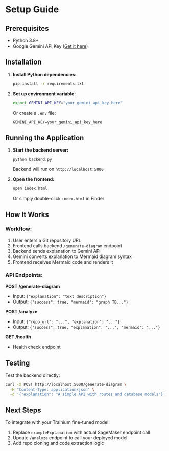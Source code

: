 # Setup Guide

## Prerequisites
- Python 3.8+
- Google Gemini API Key ([Get it here](https://makersuite.google.com/app/apikey))

## Installation

1. **Install Python dependencies:**
   ```bash
   pip install -r requirements.txt
   ```

2. **Set up environment variable:**
   ```bash
   export GEMINI_API_KEY="your_gemini_api_key_here"
   ```

   Or create a `.env` file:
   ```
   GEMINI_API_KEY=your_gemini_api_key_here
   ```

## Running the Application

1. **Start the backend server:**
   ```bash
   python backend.py
   ```
   Backend will run on `http://localhost:5000`

2. **Open the frontend:**
   ```bash
   open index.html
   ```
   Or simply double-click `index.html` in Finder

## How It Works

### Workflow:
1. User enters a Git repository URL
2. Frontend calls backend `/generate-diagram` endpoint
3. Backend sends explanation to Gemini API
4. Gemini converts explanation to Mermaid diagram syntax
5. Frontend receives Mermaid code and renders it

### API Endpoints:

**POST /generate-diagram**
- Input: `{"explanation": "text description"}`
- Output: `{"success": true, "mermaid": "graph TB..."}`

**POST /analyze**
- Input: `{"repo_url": "...", "explanation": "..."}`
- Output: `{"success": true, "explanation": "...", "mermaid": "..."}`

**GET /health**
- Health check endpoint

## Testing

Test the backend directly:
```bash
curl -X POST http://localhost:5000/generate-diagram \
  -H "Content-Type: application/json" \
  -d '{"explanation": "A simple API with routes and database models"}'
```

## Next Steps

To integrate with your Trainium fine-tuned model:
1. Replace `exampleExplanation` with actual SageMaker endpoint call
2. Update `/analyze` endpoint to call your deployed model
3. Add repo cloning and code extraction logic
